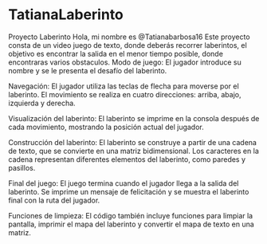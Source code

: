 # TatianaLaberinto
Proyecto Laberinto
Hola, mi nombre es @Tatianabarbosa16
 Este proyecto consta de  un video juego  de texto, donde deberás recorrer laberintos, el objetivo es encontrar la salida en el menor tiempo posible, donde encontraras varios obstaculos.
 Modo de juego: El jugador introduce su nombre y se le presenta el desafío del laberinto.

Navegación: El jugador utiliza las teclas de flecha para moverse por el laberinto. El movimiento se realiza en cuatro direcciones: arriba, abajo, izquierda y derecha.

Visualización del laberinto: El laberinto se imprime en la consola después de cada movimiento, mostrando la posición actual del jugador.

Construcción del laberinto: El laberinto se construye a partir de una cadena de texto, que se convierte en una matriz bidimensional. Los caracteres en la cadena representan diferentes elementos del laberinto, como paredes y pasillos.

Final del juego: El juego termina cuando el jugador llega a la salida del laberinto. Se imprime un mensaje de felicitación y se muestra el laberinto final con la ruta del jugador.

Funciones de limpieza: El código también incluye funciones para limpiar la pantalla, imprimir el mapa del laberinto y convertir el mapa de texto en una matriz.
